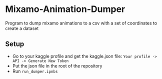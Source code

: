# Mixamo-Animation-Dumper

Program to dump mixamo animations to a csv with a set of coordinates to create a dataset

## Setup

- Go to your kaggle profile and get the kaggle.json file: `Your profile -> API -> Generate New Token`
- Put the json file in the root of the repository
- Run `run_dumper.ipnbs`
